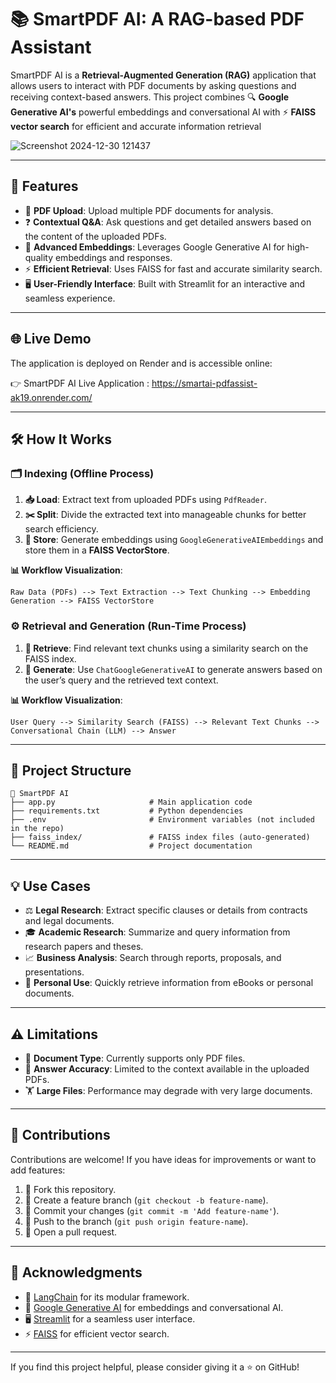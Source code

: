 # 📚 SmartPDF AI: A RAG-based PDF Assistant

SmartPDF AI is a **Retrieval-Augmented Generation (RAG)** application that allows users to interact with PDF documents by asking questions and receiving context-based answers. This project combines 🔍 **Google Generative AI's** powerful embeddings and conversational AI with ⚡ **FAISS vector search** for efficient and accurate information retrieval

![Screenshot 2024-12-30 121437](https://github.com/user-attachments/assets/68388f77-8fc7-4542-8f55-03b0f454d12a)


---

## 🚀 Features
- 📂 **PDF Upload**: Upload multiple PDF documents for analysis.
- ❓ **Contextual Q&A**: Ask questions and get detailed answers based on the content of the uploaded PDFs.
- 🤖 **Advanced Embeddings**: Leverages Google Generative AI for high-quality embeddings and responses.
- ⚡ **Efficient Retrieval**: Uses FAISS for fast and accurate similarity search.
- 🖥️ **User-Friendly Interface**: Built with Streamlit for an interactive and seamless experience.

---

## 🌐 Live Demo
The application is deployed on Render and is accessible online:

👉 SmartPDF AI Live Application : https://smartai-pdfassist-ak19.onrender.com/

---

## 🛠️ How It Works

### 🗂️ **Indexing (Offline Process)**
1. **📥 Load**: Extract text from uploaded PDFs using `PdfReader`.
2. **✂️ Split**: Divide the extracted text into manageable chunks for better search efficiency.
3. **💾 Store**: Generate embeddings using `GoogleGenerativeAIEmbeddings` and store them in a **FAISS VectorStore**.

**📊 Workflow Visualization**:
```
Raw Data (PDFs) --> Text Extraction --> Text Chunking --> Embedding Generation --> FAISS VectorStore
```

### ⚙️ **Retrieval and Generation (Run-Time Process)**
1. **🔎 Retrieve**: Find relevant text chunks using a similarity search on the FAISS index.
2. **🧠 Generate**: Use `ChatGoogleGenerativeAI` to generate answers based on the user’s query and the retrieved text context.

**📊 Workflow Visualization**:
```
User Query --> Similarity Search (FAISS) --> Relevant Text Chunks --> Conversational Chain (LLM) --> Answer
```
---

## 📂 Project Structure
```
📂 SmartPDF AI
├── app.py                     # Main application code
├── requirements.txt           # Python dependencies
├── .env                       # Environment variables (not included in the repo)
├── faiss_index/               # FAISS index files (auto-generated)
└── README.md                  # Project documentation
```

---

## 💡 Use Cases
- ⚖️ **Legal Research**: Extract specific clauses or details from contracts and legal documents.
- 🎓 **Academic Research**: Summarize and query information from research papers and theses.
- 📈 **Business Analysis**: Search through reports, proposals, and presentations.
- 📖 **Personal Use**: Quickly retrieve information from eBooks or personal documents.

---

## ⚠️ Limitations
- 📄 **Document Type**: Currently supports only PDF files.
- 🧾 **Answer Accuracy**: Limited to the context available in the uploaded PDFs.
- 🏋️ **Large Files**: Performance may degrade with very large documents.

---

## 🤝 Contributions
Contributions are welcome! If you have ideas for improvements or want to add features:
1. 🍴 Fork this repository.
2. 🌿 Create a feature branch (`git checkout -b feature-name`).
3. 💾 Commit your changes (`git commit -m 'Add feature-name'`).
4. 🚀 Push to the branch (`git push origin feature-name`).
5. 📝 Open a pull request.

---

## 🌟 Acknowledgments
- 🔗 [LangChain](https://github.com/hwchase17/langchain) for its modular framework.
- 🤖 [Google Generative AI](https://cloud.google.com/vertex-ai) for embeddings and conversational AI.
- 🖥️ [Streamlit](https://streamlit.io/) for a seamless user interface.
- ⚡ [FAISS](https://github.com/facebookresearch/faiss) for efficient vector search.

---

If you find this project helpful, please consider giving it a ⭐ on GitHub!
